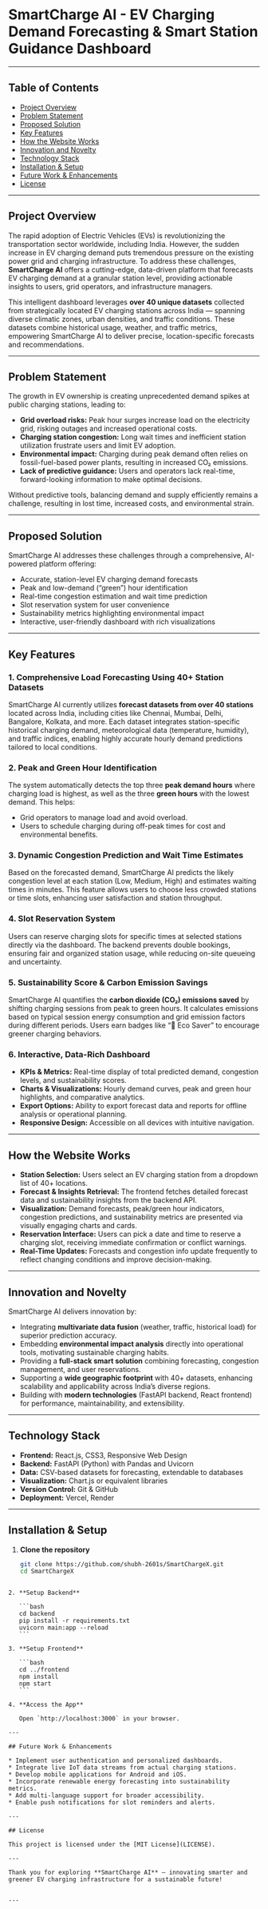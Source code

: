 
# SmartCharge AI - EV Charging Demand Forecasting & Smart Station Guidance Dashboard

---

## Table of Contents

- [Project Overview](#project-overview)  
- [Problem Statement](#problem-statement)  
- [Proposed Solution](#proposed-solution)  
- [Key Features](#key-features)  
- [How the Website Works](#how-the-website-works)  
- [Innovation and Novelty](#innovation-and-novelty)  
- [Technology Stack](#technology-stack)  
- [Installation & Setup](#installation--setup)  
- [Future Work & Enhancements](#future-work--enhancements)  
- [License](#license)  

---

## Project Overview

The rapid adoption of Electric Vehicles (EVs) is revolutionizing the transportation sector worldwide, including India. However, the sudden increase in EV charging demand puts tremendous pressure on the existing power grid and charging infrastructure. To address these challenges, **SmartCharge AI** offers a cutting-edge, data-driven platform that forecasts EV charging demand at a granular station level, providing actionable insights to users, grid operators, and infrastructure managers.

This intelligent dashboard leverages **over 40 unique datasets** collected from strategically located EV charging stations across India — spanning diverse climatic zones, urban densities, and traffic conditions. These datasets combine historical usage, weather, and traffic metrics, empowering SmartCharge AI to deliver precise, location-specific forecasts and recommendations.

---

## Problem Statement

The growth in EV ownership is creating unprecedented demand spikes at public charging stations, leading to:

- **Grid overload risks:** Peak hour surges increase load on the electricity grid, risking outages and increased operational costs.
- **Charging station congestion:** Long wait times and inefficient station utilization frustrate users and limit EV adoption.
- **Environmental impact:** Charging during peak demand often relies on fossil-fuel-based power plants, resulting in increased CO₂ emissions.
- **Lack of predictive guidance:** Users and operators lack real-time, forward-looking information to make optimal decisions.

Without predictive tools, balancing demand and supply efficiently remains a challenge, resulting in lost time, increased costs, and environmental strain.

---

## Proposed Solution

SmartCharge AI addresses these challenges through a comprehensive, AI-powered platform offering:

- Accurate, station-level EV charging demand forecasts  
- Peak and low-demand (“green”) hour identification  
- Real-time congestion estimation and wait time prediction  
- Slot reservation system for user convenience  
- Sustainability metrics highlighting environmental impact  
- Interactive, user-friendly dashboard with rich visualizations  

---

## Key Features

### 1. **Comprehensive Load Forecasting Using 40+ Station Datasets**  
SmartCharge AI currently utilizes **forecast datasets from over 40 stations** located across India, including cities like Chennai, Mumbai, Delhi, Bangalore, Kolkata, and more. Each dataset integrates station-specific historical charging demand, meteorological data (temperature, humidity), and traffic indices, enabling highly accurate hourly demand predictions tailored to local conditions.

### 2. **Peak and Green Hour Identification**  
The system automatically detects the top three **peak demand hours** where charging load is highest, as well as the three **green hours** with the lowest demand. This helps:

- Grid operators to manage load and avoid overload.  
- Users to schedule charging during off-peak times for cost and environmental benefits.

### 3. **Dynamic Congestion Prediction and Wait Time Estimates**  
Based on the forecasted demand, SmartCharge AI predicts the likely congestion level at each station (Low, Medium, High) and estimates waiting times in minutes. This feature allows users to choose less crowded stations or time slots, enhancing user satisfaction and station throughput.

### 4. **Slot Reservation System**  
Users can reserve charging slots for specific times at selected stations directly via the dashboard. The backend prevents double bookings, ensuring fair and organized station usage, while reducing on-site queueing and uncertainty.

### 5. **Sustainability Score & Carbon Emission Savings**  
SmartCharge AI quantifies the **carbon dioxide (CO₂) emissions saved** by shifting charging sessions from peak to green hours. It calculates emissions based on typical session energy consumption and grid emission factors during different periods. Users earn badges like “🌱 Eco Saver” to encourage greener charging behaviors.

### 6. **Interactive, Data-Rich Dashboard**  
- **KPIs & Metrics:** Real-time display of total predicted demand, congestion levels, and sustainability scores.  
- **Charts & Visualizations:** Hourly demand curves, peak and green hour highlights, and comparative analytics.  
- **Export Options:** Ability to export forecast data and reports for offline analysis or operational planning.  
- **Responsive Design:** Accessible on all devices with intuitive navigation.

---

## How the Website Works

- **Station Selection:** Users select an EV charging station from a dropdown list of 40+ locations.  
- **Forecast & Insights Retrieval:** The frontend fetches detailed forecast data and sustainability insights from the backend API.  
- **Visualization:** Demand forecasts, peak/green hour indicators, congestion predictions, and sustainability metrics are presented via visually engaging charts and cards.  
- **Reservation Interface:** Users can pick a date and time to reserve a charging slot, receiving immediate confirmation or conflict warnings.  
- **Real-Time Updates:** Forecasts and congestion info update frequently to reflect changing conditions and improve decision-making.

---

## Innovation and Novelty

SmartCharge AI delivers innovation by:

- Integrating **multivariate data fusion** (weather, traffic, historical load) for superior prediction accuracy.  
- Embedding **environmental impact analysis** directly into operational tools, motivating sustainable charging habits.  
- Providing a **full-stack smart solution** combining forecasting, congestion management, and user reservations.  
- Supporting a **wide geographic footprint** with 40+ datasets, enhancing scalability and applicability across India’s diverse regions.  
- Building with **modern technologies** (FastAPI backend, React frontend) for performance, maintainability, and extensibility.

---

## Technology Stack

- **Frontend:** React.js, CSS3, Responsive Web Design  
- **Backend:** FastAPI (Python) with Pandas and Uvicorn  
- **Data:** CSV-based datasets for forecasting, extendable to databases  
- **Visualization:** Chart.js or equivalent libraries  
- **Version Control:** Git & GitHub  
- **Deployment:** Vercel, Render

---

## Installation & Setup

1. **Clone the repository**

   ```bash
   git clone https://github.com/shubh-2601s/SmartChargeX.git
   cd SmartChargeX
````

2. **Setup Backend**

   ```bash
   cd backend
   pip install -r requirements.txt
   uvicorn main:app --reload
   ```

3. **Setup Frontend**

   ```bash
   cd ../frontend
   npm install
   npm start
   ```

4. **Access the App**

   Open `http://localhost:3000` in your browser.

---

## Future Work & Enhancements

* Implement user authentication and personalized dashboards.
* Integrate live IoT data streams from actual charging stations.
* Develop mobile applications for Android and iOS.
* Incorporate renewable energy forecasting into sustainability metrics.
* Add multi-language support for broader accessibility.
* Enable push notifications for slot reminders and alerts.

---

## License

This project is licensed under the [MIT License](LICENSE).

---

Thank you for exploring **SmartCharge AI** — innovating smarter and greener EV charging infrastructure for a sustainable future!


---


